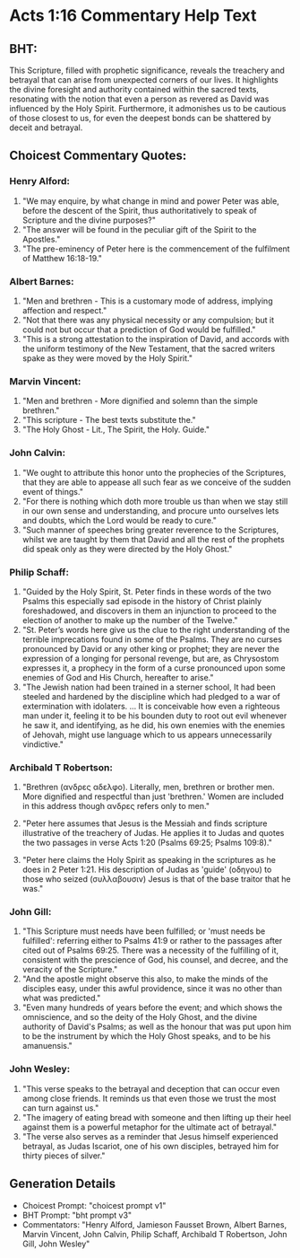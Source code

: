 # Acts 1:16 Commentary Help Text

## BHT:
This Scripture, filled with prophetic significance, reveals the treachery and betrayal that can arise from unexpected corners of our lives. It highlights the divine foresight and authority contained within the sacred texts, resonating with the notion that even a person as revered as David was influenced by the Holy Spirit. Furthermore, it admonishes us to be cautious of those closest to us, for even the deepest bonds can be shattered by deceit and betrayal.

## Choicest Commentary Quotes:
### Henry Alford:
1. "We may enquire, by what change in mind and power Peter was able, before the descent of the Spirit, thus authoritatively to speak of Scripture and the divine purposes?"
2. "The answer will be found in the peculiar gift of the Spirit to the Apostles."
3. "The pre-eminency of Peter here is the commencement of the fulfilment of Matthew 16:18-19."

### Albert Barnes:
1. "Men and brethren - This is a customary mode of address, implying affection and respect."
2. "Not that there was any physical necessity or any compulsion; but it could not but occur that a prediction of God would be fulfilled."
3. "This is a strong attestation to the inspiration of David, and accords with the uniform testimony of the New Testament, that the sacred writers spake as they were moved by the Holy Spirit."

### Marvin Vincent:
1. "Men and brethren - More dignified and solemn than the simple brethren."
2. "This scripture - The best texts substitute the."
3. "The Holy Ghost - Lit., The Spirit, the Holy. Guide."

### John Calvin:
1. "We ought to attribute this honor unto the prophecies of the Scriptures, that they are able to appease all such fear as we conceive of the sudden event of things."
2. "For there is nothing which doth more trouble us than when we stay still in our own sense and understanding, and procure unto ourselves lets and doubts, which the Lord would be ready to cure."
3. "Such manner of speeches bring greater reverence to the Scriptures, whilst we are taught by them that David and all the rest of the prophets did speak only as they were directed by the Holy Ghost."

### Philip Schaff:
1. "Guided by the Holy Spirit, St. Peter finds in these words of the two Psalms this especially sad episode in the history of Christ plainly foreshadowed, and discovers in them an injunction to proceed to the election of another to make up the number of the Twelve."
2. "St. Peter’s words here give us the clue to the right understanding of the terrible imprecations found in some of the Psalms. They are no curses pronounced by David or any other king or prophet; they are never the expression of a longing for personal revenge, but are, as Chrysostom expresses it, a prophecy in the form of a curse pronounced upon some enemies of God and His Church, hereafter to arise."
3. "The Jewish nation had been trained in a sterner school, It had been steeled and hardened by the discipline which had pledged to a war of extermination with idolaters. ... It is conceivable how even a righteous man under it, feeling it to be his bounden duty to root out evil whenever he saw it, and identifying, as he did, his own enemies with the enemies of Jehovah, might use language which to us appears unnecessarily vindictive."

### Archibald T Robertson:
1. "Brethren (ανδρες αδελφο). Literally, men, brethren or brother men. More dignified and respectful than just 'brethren.' Women are included in this address though ανδρες refers only to men."

2. "Peter here assumes that Jesus is the Messiah and finds scripture illustrative of the treachery of Judas. He applies it to Judas and quotes the two passages in verse Acts 1:20 (Psalms 69:25; Psalms 109:8)."

3. "Peter here claims the Holy Spirit as speaking in the scriptures as he does in 2 Peter 1:21. His description of Judas as 'guide' (οδηγου) to those who seized (συλλαβουσιν) Jesus is that of the base traitor that he was."

### John Gill:
1. "This Scripture must needs have been fulfilled; or 'must needs be fulfilled': referring either to Psalms 41:9 or rather to the passages after cited out of Psalms 69:25. There was a necessity of the fulfilling of it, consistent with the prescience of God, his counsel, and decree, and the veracity of the Scripture."
2. "And the apostle might observe this also, to make the minds of the disciples easy, under this awful providence, since it was no other than what was predicted."
3. "Even many hundreds of years before the event; and which shows the omniscience, and so the deity of the Holy Ghost, and the divine authority of David's Psalms; as well as the honour that was put upon him to be the instrument by which the Holy Ghost speaks, and to be his amanuensis."

### John Wesley:
1. "This verse speaks to the betrayal and deception that can occur even among close friends. It reminds us that even those we trust the most can turn against us."
2. "The imagery of eating bread with someone and then lifting up their heel against them is a powerful metaphor for the ultimate act of betrayal."
3. "The verse also serves as a reminder that Jesus himself experienced betrayal, as Judas Iscariot, one of his own disciples, betrayed him for thirty pieces of silver."


## Generation Details
- Choicest Prompt: "choicest prompt v1"
- BHT Prompt: "bht prompt v3"
- Commentators: "Henry Alford, Jamieson Fausset Brown, Albert Barnes, Marvin Vincent, John Calvin, Philip Schaff, Archibald T Robertson, John Gill, John Wesley"
